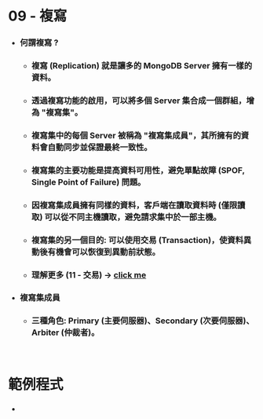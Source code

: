 09 - 複寫
=====
* ### 何謂複寫 ?
    * ### 複寫 (Replication) 就是讓多的 MongoDB Server 擁有一樣的資料。
    * ### 透過複寫功能的啟用，可以將多個 Server 集合成一個群組，增為 "複寫集"。
    * ### 複寫集中的每個 Server 被稱為 "複寫集成員"，其所擁有的資料會自動同步並保證最終一致性。
    * ### 複寫集的主要功能是提高資料可用性，避免單點故障 (SPOF, Single Point of Failure) 問題。
    * ### 因複寫集成員擁有同樣的資料，客戶端在讀取資料時 (僅限讀取) 可以從不同主機讀取，避免請求集中於一部主機。
    * ### 複寫集的另一個目的: 可以使用交易 (Transaction)，使資料異動後有機會可以恢復到異動前狀態。
    * ### 理解更多 (11 - 交易) -> [click me](https://github.com/GitHub-WeiChiang/main/tree/master/MongoDB/Advanced/11)
* ### 複寫集成員
    * ### 三種角色: Primary (主要伺服器)、Secondary (次要伺服器)、Arbiter (仲裁者)。
<br />

範例程式
=====
* ### 
<br />
